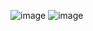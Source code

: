 ![image](https://github.com/joony0512/KU-Study/assets/109457820/404bd172-c9fb-4c2a-8792-fabb52aec272)
![image](https://github.com/joony0512/KU-Study/assets/109457820/c2dc898a-7cc0-4687-90e2-cc78620641af)
